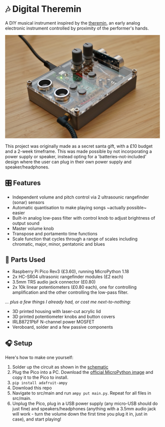 # 🎶 Digital Theremin
A DIY musical instrument inspired by the [theremin](https://en.wikipedia.org/wiki/Theremin), an early analog electronic instrument controlled by proximity of the performer's hands.

![image of finished device](images/device.jpg)

This project was originally made as a secret santa gift, with a £10 budget and a 2-week timeframe. This was made possible by not incorporating a power supply or speaker, instead opting for a 'batteries-not-included' design where the user can plug in their own power supply and speaker/headphones.

## 🎛 Features

- Independent volume and pitch control via 2 ultrasounic rangefinder (sonar) sensors
- Automatic quantisation to make playing songs ~actually possible~ easier
- Built-in analog low-pass filter with control knob to adjust brightness of output sound
- Master volume knob
- Transpose and portamento time functions
- Scale function that cycles through a range of scales including chromatic, major, minor, pentatonic and blues

## 🎼 Parts Used

- Raspberry Pi Pico Rev3 (£3.60), running MicroPython 1.18
- 2x HC-SR04 ultrasonic rangefinder modules (£2 each)
- 3.5mm TRS audio jack connector (£0.80)
- 2x 10k linear potentiometers (£0.80 each), one for controlling amplification and the other controlling the low-pass filter.

_... plus a few things I already had, or cost me next-to-nothing:_
- 3D printed housing with laser-cut acrylic lid
- 3D printed potentiometer knobs and button covers
- IRLB8721PbF N-channel power MOSFET
- Veroboard, solder and a few passive components

## 🎧 Setup

Here's how to make one yourself:

1. Solder up the circuit as shown in the [schematic](images/schematic.png)
2. Plug the Pico into a PC. Download the [official MicroPython image](https://www.raspberrypi.com/documentation/microcontrollers/micropython.html#drag-and-drop-micropython) and copy it to the Pico to install.
3. `pip install adafruit-ampy`
4. Download this repo
5. Navigate to src/main and run `ampy put main.py`. Repeat for all files in src/main.
6. Unplug the Pico, plug in a USB power supply (any micro-USB should do just fine) and speakers/headphones (anything with a 3.5mm audio jack will work - turn the volume down the first time you plug it in, just in case), and start playing!
